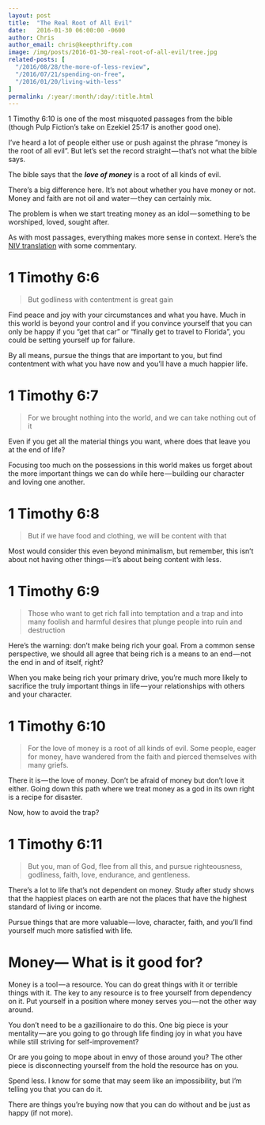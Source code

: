 ```yaml
---
layout: post
title:  "The Real Root of All Evil"
date:   2016-01-30 06:00:00 -0600
author: Chris
author_email: chris@keepthrifty.com
image: /img/posts/2016-01-30-real-root-of-all-evil/tree.jpg
related-posts: [
  "/2016/08/28/the-more-of-less-review",
  "/2016/07/21/spending-on-free",
  "/2016/01/20/living-with-less"
]
permalink: /:year/:month/:day/:title.html
---
```


1 Timothy 6:10 is one of the most misquoted passages from the bible (though Pulp Fiction’s take on Ezekiel 25:17 is another good one).

I’ve heard a lot of people either use or push against the phrase “money is the root of all evil”. But let’s set the record straight — that’s not what the bible says.

The bible says that the ___love of money___ is a root of all kinds of evil.

There’s a big difference here. It’s not about whether you have money or not. Money and faith are not oil and water — they can certainly mix.

The problem is when we start treating money as an idol — something to be worshiped, loved, sought after.

As with most passages, everything makes more sense in context. Here’s the [NIV translation][niv-translation] with some commentary.

# 1 Timothy 6:6 #

> But godliness with contentment is great gain

Find peace and joy with your circumstances and what you have. Much in this world is beyond your control and if you convince yourself that you can only be happy if you “get that car” or “finally get to travel to Florida”, you could be setting yourself up for failure.

By all means, pursue the things that are important to you, but find contentment with what you have now and you’ll have a much happier life.

# 1 Timothy 6:7 #

> For we brought nothing into the world, and we can take nothing out of it

Even if you get all the material things you want, where does that leave you at the end of life?

Focusing too much on the possessions in this world makes us forget about the more important things we can do while here — building our character and loving one another.


# 1 Timothy 6:8 #

> But if we have food and clothing, we will be content with that

Most would consider this even beyond minimalism, but remember, this isn’t about not having other things — it’s about being content with less.

# 1 Timothy 6:9 #

> Those who want to get rich fall into temptation and a trap and into many foolish and harmful desires that plunge people into ruin and destruction

Here’s the warning: don’t make being rich your goal. From a common sense perspective, we should all agree that being rich is a means to an end — not the end in and of itself, right?

When you make being rich your primary drive, you’re much more likely to sacrifice the truly important things in life — your relationships with others and your character.

# 1 Timothy 6:10 #

> For the love of money is a root of all kinds of evil. Some people, eager for money, have wandered from the faith and pierced themselves with many griefs.

There it is — the love of money. Don’t be afraid of money but don’t love it either. Going down this path where we treat money as a god in its own right is a recipe for disaster.

Now, how to avoid the trap?

# 1 Timothy 6:11 #

> But you, man of God, flee from all this, and pursue righteousness, godliness, faith, love, endurance, and gentleness.

There’s a lot to life that’s not dependent on money. Study after study shows that the happiest places on earth are not the places that have the highest standard of living or income.

Pursue things that are more valuable — love, character, faith, and you’ll find yourself much more satisfied with life.

# Money— What is it good for? #

Money is a tool — a resource. You can do great things with it or terrible things with it. The key to any resource is to free yourself from dependency on it. Put yourself in a position where money serves you — not the other way around.

You don’t need to be a gazillionaire to do this. One big piece is your mentality — are you going to go through life finding joy in what you have while still striving for self-improvement?

Or are you going to mope about in envy of those around you? The other piece is disconnecting yourself from the hold the resource has on you.

Spend less. I know for some that may seem like an impossibility, but I’m telling you that you can do it.

There are things you’re buying now that you can do without and be just as happy (if not more).

[niv-translation]: https://www.biblegateway.com/passage/?search=1%20Timothy%206:6-11
